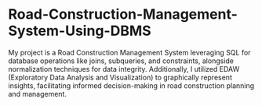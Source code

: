 # Road-Construction-Management-System-Using-DBMS

My project is a Road Construction Management System leveraging SQL for database operations like joins, subqueries, and constraints, alongside normalization techniques for data integrity. Additionally, I utilized EDAW (Exploratory Data Analysis and Visualization) to graphically represent insights, facilitating informed decision-making in road construction planning and management.
